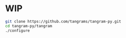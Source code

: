 # WIP

```bash
git clone https://github.com/tangrams/tangram-py.git
cd tangram-py/tangram
./configure
```
